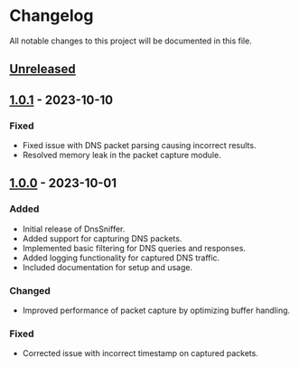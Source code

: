 # Changelog

All notable changes to this project will be documented in this file.

## [Unreleased]

## [1.0.1] - 2023-10-10
### Fixed
- Fixed issue with DNS packet parsing causing incorrect results.
- Resolved memory leak in the packet capture module.

## [1.0.0] - 2023-10-01
### Added
- Initial release of DnsSniffer.
- Added support for capturing DNS packets.
- Implemented basic filtering for DNS queries and responses.
- Added logging functionality for captured DNS traffic.
- Included documentation for setup and usage.

### Changed
- Improved performance of packet capture by optimizing buffer handling.

### Fixed
- Corrected issue with incorrect timestamp on captured packets.

[Unreleased]: https://github.com/yourusername/DnsSniffer/compare/v1.0.1...HEAD
[1.0.1]: https://github.com/yourusername/DnsSniffer/compare/v1.0.0...v1.0.1
[1.0.0]: https://github.com/yourusername/DnsSniffer/releases/tag/v1.0.0